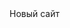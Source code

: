 <!DOCTYPE html>
<html lang="en">
    
<head>
    <meta charset="UTF-8">
</head>
    
<body>
<div><span>Новый сайт</span></div>
</body>
</html>

